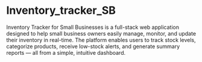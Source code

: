 # Inventory_tracker_SB
Inventory Tracker for Small Businesses is a full-stack web application designed to help small business owners easily manage, monitor, and update their inventory in real-time. The platform enables users to track stock levels, categorize products, receive low-stock alerts, and generate summary reports — all from a simple, intuitive dashboard.
